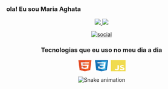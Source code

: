 ### ola! Eu sou Maria Aghata
<div align="center">
  <a href="https://github.com/Aghatareis">
    <img height="150em" src="https://github-readme-stats.vercel.app/api?username=Aghatareis&count_private=true&include_all_commits=true&show_icons=true&theme=radical&hide_border=false&show_owner=true"/>
    <img height="150em" src="https://github-readme-stats.vercel.app/api/top-langs/?username=Aghatareis&theme=radical&hide_border=false&&layout=compact"/>
    
[![social](https://img.shields.io/badge/Instagram-E4405F?style=for-the-badge&logo=instagram&logoColor=white)](https://instagram.com/_aghata_reis)

### Tecnologias que eu uso no meu dia a dia 
   
 <img align="center" alt="Rafa-HTML" height="30" width="40" src="https://raw.githubusercontent.com/devicons/devicon/master/icons/html5/html5-original.svg">
 <img align="center" alt="Rafa-CSS" height="30" width="40" src="https://raw.githubusercontent.com/devicons/devicon/master/icons/css3/css3-original.svg">
 <img align="center" alt="Rafa-Js" height="30" width="40" src="https://raw.githubusercontent.com/devicons/devicon/master/icons/javascript/javascript-plain.svg">
    
    
   <div>
     
![Snake animation](https://github.com/Aghatareis/Aghatareis/blob/output/github-contribution-grid-snake.svg)
     
   </div>
  

